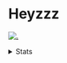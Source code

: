 # Heyzzz  

[![.](https://skillicons.dev/icons?i=ts,nextjs,nestjs,mongodb)](https://skillicons.dev)  

<details>
<summary>Stats</summary
<!--START_SECTION:waka-->

```txt
JavaScript   22 mins         █████████░░░░░░░░░░░░░░░░   36.04 %
Other        14 mins         █████▓░░░░░░░░░░░░░░░░░░░   22.53 %
JSON         10 mins         ████▒░░░░░░░░░░░░░░░░░░░░   17.18 %
TypeScript   10 mins         ████▒░░░░░░░░░░░░░░░░░░░░   17.14 %
Git Config   4 mins          █▓░░░░░░░░░░░░░░░░░░░░░░░   07.07 %
```

<!--END_SECTION:waka-->
</details>
